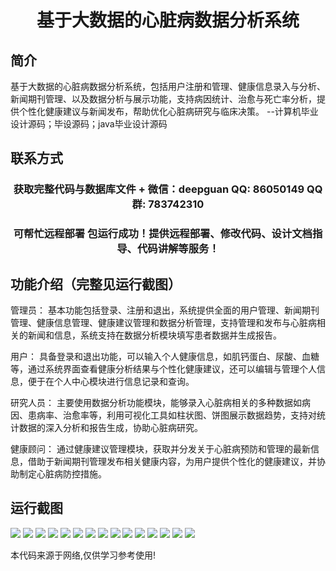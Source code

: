 <p><h1 align="center">基于大数据的心脏病数据分析系统</h1></p>

## 简介
基于大数据的心脏病数据分析系统，包括用户注册和管理、健康信息录入与分析、新闻期刊管理、以及数据分析与展示功能，支持病因统计、治愈与死亡率分析，提供个性化健康建议与新闻发布，帮助优化心脏病研究与临床决策。    --计算机毕业设计源码；毕设源码；java毕业设计源码


## 联系方式
<p><h3 align="center">获取完整代码与数据库文件 + 微信：deepguan QQ: 86050149 QQ群: 783742310</h3></p>
<p><h3 align="center">可帮忙远程部署 包运行成功！提供远程部署、修改代码、设计文档指导、代码讲解等服务！</h3></p>

## 功能介绍（完整见运行截图）
管理员： 基本功能包括登录、注册和退出，系统提供全面的用户管理、新闻期刊管理、健康信息管理、健康建议管理和数据分析管理，支持管理和发布与心脏病相关的新闻和信息，系统支持在数据分析模块填写患者数据并生成报告。

用户： 具备登录和退出功能，可以输入个人健康信息，如肌钙蛋白、尿酸、血糖等，通过系统界面查看健康分析结果与个性化健康建议，还可以编辑与管理个人信息，便于在个人中心模块进行信息记录和查询。

研究人员： 主要使用数据分析功能模块，能够录入心脏病相关的多种数据如病因、患病率、治愈率等，利用可视化工具如柱状图、饼图展示数据趋势，支持对统计数据的深入分析和报告生成，协助心脏病研究。

健康顾问： 通过健康建议管理模块，获取并分发关于心脏病预防和管理的最新信息，借助于新闻期刊管理发布相关健康内容，为用户提供个性化的健康建议，并协助制定心脏病防控措施。


## 运行截图
![](https://bs-1329754181.cos.ap-shanghai.myqcloud.com/spring/HeartDiseaseDataAnalysisSystem/img/001.jpg)
![](https://bs-1329754181.cos.ap-shanghai.myqcloud.com/spring/HeartDiseaseDataAnalysisSystem/img/002.jpg)
![](https://bs-1329754181.cos.ap-shanghai.myqcloud.com/spring/HeartDiseaseDataAnalysisSystem/img/003.jpg)
![](https://bs-1329754181.cos.ap-shanghai.myqcloud.com/spring/HeartDiseaseDataAnalysisSystem/img/004.jpg)
![](https://bs-1329754181.cos.ap-shanghai.myqcloud.com/spring/HeartDiseaseDataAnalysisSystem/img/005.jpg)
![](https://bs-1329754181.cos.ap-shanghai.myqcloud.com/spring/HeartDiseaseDataAnalysisSystem/img/006.jpg)
![](https://bs-1329754181.cos.ap-shanghai.myqcloud.com/spring/HeartDiseaseDataAnalysisSystem/img/007.jpg)
![](https://bs-1329754181.cos.ap-shanghai.myqcloud.com/spring/HeartDiseaseDataAnalysisSystem/img/008.jpg)
![](https://bs-1329754181.cos.ap-shanghai.myqcloud.com/spring/HeartDiseaseDataAnalysisSystem/img/009.jpg)
![](https://bs-1329754181.cos.ap-shanghai.myqcloud.com/spring/HeartDiseaseDataAnalysisSystem/img/010.jpg)
![](https://bs-1329754181.cos.ap-shanghai.myqcloud.com/spring/HeartDiseaseDataAnalysisSystem/img/011.jpg)
![](https://bs-1329754181.cos.ap-shanghai.myqcloud.com/spring/HeartDiseaseDataAnalysisSystem/img/012.jpg)
![](https://bs-1329754181.cos.ap-shanghai.myqcloud.com/spring/HeartDiseaseDataAnalysisSystem/img/013.jpg)
![](https://bs-1329754181.cos.ap-shanghai.myqcloud.com/spring/HeartDiseaseDataAnalysisSystem/img/014.jpg)
![](https://bs-1329754181.cos.ap-shanghai.myqcloud.com/spring/HeartDiseaseDataAnalysisSystem/img/015.jpg)

<p>本代码来源于网络,仅供学习参考使用!</p>
